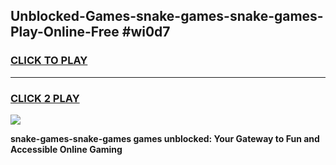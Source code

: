
## Unblocked-Games-snake-games-snake-games-Play-Online-Free #wi0d7
<h3>
<a href="https://us.freeplayer.one?title=snake-games-snake-games&ref=10M">CLICK TO PLAY</a></h3>
<hr>

<h3>
<a href="https://us.freeplayer.one?title=snake-games-snake-games&ref=10M">CLICK 2 PLAY</a>
  
</h3>

<a href="https://us.freeplayer.one?title=snake-games-snake-games&ref=10M"><img src="https://clearcache.store/games.png"></a>


**snake-games-snake-games games unblocked: Your Gateway to Fun and Accessible Online Gaming**
